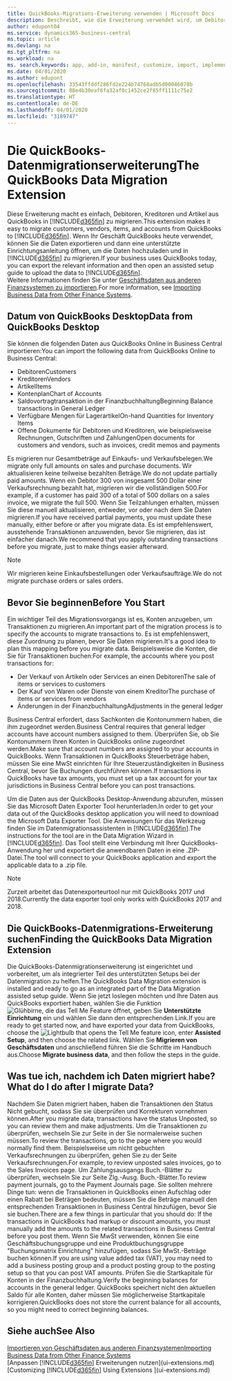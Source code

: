 ```yaml
---
title: QuickBooks-Migrations-Erweiterung verwenden | Microsoft Docs
description: Beschreibt, wie die Erweiterung verwendet wird, um Debitoren, Kreditoren, Artikel und Konten aus QuickBooks Desktop zu Business Central zu importieren.
author: edupont04
ms.service: dynamics365-business-central
ms.topic: article
ms.devlang: na
ms.tgt_pltfrm: na
ms.workload: na
ms. search.keywords: app, add-in, manifest, customize, import, implement
ms.date: 04/01/2020
ms.author: edupont
ms.openlocfilehash: 33543ffddf286fd2e224b74768adb5d00046078b
ms.sourcegitcommit: 88e4b30eaf6fa32af0c1452ce2f85ff1111c75e2
ms.translationtype: HT
ms.contentlocale: de-DE
ms.lasthandoff: 04/01/2020
ms.locfileid: "3189747"
---
```

# <a name="the-quickbooks-data-migration-extension"></a><span data-ttu-id="4e5e9-103">Die QuickBooks-Datenmigrationserweiterung</span><span class="sxs-lookup"><span data-stu-id="4e5e9-103">The QuickBooks Data Migration Extension</span></span>
<span data-ttu-id="4e5e9-104">Diese Erweiterung macht es einfach, Debitoren, Kreditoren und Artikel aus QuickBooks in [!INCLUDE[d365fin](includes/d365fin_md.md)] zu migrieren.</span><span class="sxs-lookup"><span data-stu-id="4e5e9-104">This extension makes it easy to migrate customers, vendors, items, and accounts from QuickBooks to [!INCLUDE[d365fin](includes/d365fin_md.md)].</span></span> <span data-ttu-id="4e5e9-105">Wenn Ihr Geschäft QuickBooks heute verwendet, können Sie die Daten exportieren und dann eine unterstützte Einrichtungsanleitung öffnen, um die Daten hochzuladen und in [!INCLUDE[d365fin](includes/d365fin_md.md)] zu migrieren.</span><span class="sxs-lookup"><span data-stu-id="4e5e9-105">If your business uses QuickBooks today, you can export the relevant information and then open an assisted setup guide to upload the data to [!INCLUDE[d365fin](includes/d365fin_md.md)].</span></span>  
<span data-ttu-id="4e5e9-106">Weitere Informationen finden Sie unter [Geschäftsdaten aus anderen Finanzsystemen zu importieren](across-import-data-configuration-packages.md).</span><span class="sxs-lookup"><span data-stu-id="4e5e9-106">For more information, see [Importing Business Data from Other Finance Systems](across-import-data-configuration-packages.md).</span></span>

## <a name="data-from-quickbooks-desktop"></a><span data-ttu-id="4e5e9-107">Datum von QuickBooks Desktop</span><span class="sxs-lookup"><span data-stu-id="4e5e9-107">Data from QuickBooks Desktop</span></span>
 
<span data-ttu-id="4e5e9-108">Sie können die folgenden Daten aus QuickBooks Online in Business Central importieren:</span><span class="sxs-lookup"><span data-stu-id="4e5e9-108">You can import the following data from QuickBooks Online to Business Central:</span></span>

- <span data-ttu-id="4e5e9-109">Debitoren</span><span class="sxs-lookup"><span data-stu-id="4e5e9-109">Customers</span></span>  
- <span data-ttu-id="4e5e9-110">Kreditoren</span><span class="sxs-lookup"><span data-stu-id="4e5e9-110">Vendors</span></span>  
- <span data-ttu-id="4e5e9-111">Artikel</span><span class="sxs-lookup"><span data-stu-id="4e5e9-111">Items</span></span>  
- <span data-ttu-id="4e5e9-112">Kontenplan</span><span class="sxs-lookup"><span data-stu-id="4e5e9-112">Chart of Accounts</span></span>  
- <span data-ttu-id="4e5e9-113">Saldovortragtransaktion in der Finanzbuchhaltung</span><span class="sxs-lookup"><span data-stu-id="4e5e9-113">Beginning Balance transactions in General Ledger</span></span>  
- <span data-ttu-id="4e5e9-114">Verfügbare Mengen für Lagerartikel</span><span class="sxs-lookup"><span data-stu-id="4e5e9-114">On-hand Quantities for Inventory Items</span></span>  
- <span data-ttu-id="4e5e9-115">Offene Dokumente für Debitoren und Kreditoren, wie beispielsweise Rechnungen, Gutschriften und Zahlungen</span><span class="sxs-lookup"><span data-stu-id="4e5e9-115">Open documents for customers and vendors, such as invoices, credit memos and payments</span></span>  

<span data-ttu-id="4e5e9-116">Es migrieren nur Gesamtbeträge auf Einkaufs- und Verkaufsbelegen.</span><span class="sxs-lookup"><span data-stu-id="4e5e9-116">We migrate only full amounts on sales and purchase documents.</span></span> <span data-ttu-id="4e5e9-117">Wir aktualisieren keine teilweise bezahlten Beträge.</span><span class="sxs-lookup"><span data-stu-id="4e5e9-117">We do not update partially paid amounts.</span></span> <span data-ttu-id="4e5e9-118">Wenn ein Debitor 300 von insgesamt 500 Dollar einer Verkaufsrechnung bezahlt hat, migrieren wir die vollständigen 500.</span><span class="sxs-lookup"><span data-stu-id="4e5e9-118">For example, if a customer has paid 300 of a total of 500 dollars on a sales invoice, we migrate the full 500.</span></span> <span data-ttu-id="4e5e9-119">Wenn Sie Teilzahlungen erhalten, müssen Sie diese manuell aktualisieren, entweder, vor oder nach dem Sie Daten migrieren.</span><span class="sxs-lookup"><span data-stu-id="4e5e9-119">If you have received partial payments, you must update these manually, either before or after you migrate data.</span></span> <span data-ttu-id="4e5e9-120">Es ist empfehlenswert, ausstehende Transaktionen anzuwenden, bevor Sie migrieren, das ist einfacher danach.</span><span class="sxs-lookup"><span data-stu-id="4e5e9-120">We recommend that you apply outstanding transactions before you migrate, just to make things easier afterward.</span></span>

> [!NOTE]
> <span data-ttu-id="4e5e9-121">Wir migrieren keine Einkaufsbestellungen oder Verkaufsaufträge.</span><span class="sxs-lookup"><span data-stu-id="4e5e9-121">We do not migrate purchase orders or sales orders.</span></span>

## <a name="before-you-start"></a><span data-ttu-id="4e5e9-122">Bevor Sie beginnen</span><span class="sxs-lookup"><span data-stu-id="4e5e9-122">Before You Start</span></span>
<span data-ttu-id="4e5e9-123">Ein wichtiger Teil des Migrationsvorgangs ist es, Konten anzugeben, um Transaktionen zu migrieren.</span><span class="sxs-lookup"><span data-stu-id="4e5e9-123">An important part of the migration process is to specify the accounts to migrate transactions to.</span></span> <span data-ttu-id="4e5e9-124">Es ist empfehlenswert, diese Zuordnung zu planen, bevor Sie Daten migrieren.</span><span class="sxs-lookup"><span data-stu-id="4e5e9-124">It's a good idea to plan this mapping before you migrate data.</span></span> <span data-ttu-id="4e5e9-125">Beispielsweise die Konten, die Sie für Transaktionen buchen:</span><span class="sxs-lookup"><span data-stu-id="4e5e9-125">For example, the accounts where you post transactions for:</span></span>

- <span data-ttu-id="4e5e9-126">Der Verkauf von Artikeln oder Services an einen Debitoren</span><span class="sxs-lookup"><span data-stu-id="4e5e9-126">The sale of items or services to customers</span></span>  
- <span data-ttu-id="4e5e9-127">Der Kauf von Waren oder Dienste von einem Kreditor</span><span class="sxs-lookup"><span data-stu-id="4e5e9-127">The purchase of items or services from vendors</span></span>  
- <span data-ttu-id="4e5e9-128">Änderungen in der Finanzbuchhaltung</span><span class="sxs-lookup"><span data-stu-id="4e5e9-128">Adjustments in the general ledger</span></span>  

<span data-ttu-id="4e5e9-129">Business Central erfordert, dass Sachkonten die Kontonummern haben, die ihm zugeordnet werden.</span><span class="sxs-lookup"><span data-stu-id="4e5e9-129">Business Central requires that general ledger accounts have account numbers assigned to them.</span></span> <span data-ttu-id="4e5e9-130">Überprüfen Sie, ob Sie Kontonummern Ihren Konten in QuickBooks online zugeordnet werden.</span><span class="sxs-lookup"><span data-stu-id="4e5e9-130">Make sure that account numbers are assigned to your accounts in QuickBooks.</span></span>
<span data-ttu-id="4e5e9-131">Wenn Transaktionen in QuickBooks Steuerbeträge haben, müssen Sie eine MwSt einrichten für Ihre Steuerzuständigkeiten in Business Central, bevor Sie Buchungen durchführen können.</span><span class="sxs-lookup"><span data-stu-id="4e5e9-131">If transactions in QuickBooks have tax amounts, you must set up a tax account for your tax jurisdictions in Business Central before you can post transactions.</span></span>

<span data-ttu-id="4e5e9-132">Um die Daten aus der QuickBooks Desktop-Anwendung abzurufen, müssen Sie das Microsoft Daten Exporter Tool herunterladen.</span><span class="sxs-lookup"><span data-stu-id="4e5e9-132">In order to get your data out of the QuickBooks desktop application you will need to download the Microsoft Data Exporter Tool.</span></span>  <span data-ttu-id="4e5e9-133">Die Anweisungen für das Werkzeug finden Sie im Datenmigrationsassistenten in [!INCLUDE[d365fin](includes/d365fin_md.md)].</span><span class="sxs-lookup"><span data-stu-id="4e5e9-133">The instructions for the tool are in the Data Migration Wizard in [!INCLUDE[d365fin](includes/d365fin_md.md)].</span></span> <span data-ttu-id="4e5e9-134">Das Tool stellt eine Verbindung mit Ihrer QuickBooks-Anwendung her und exportiert die anwendbaren Daten in eine .ZIP-Datei.</span><span class="sxs-lookup"><span data-stu-id="4e5e9-134">The tool will connect to your QuickBooks application and export the applicable data to a .zip file.</span></span>  

> [!NOTE]
> <span data-ttu-id="4e5e9-135">Zurzeit arbeitet das Datenexporteurtool nur mit QuickBooks 2017 und 2018.</span><span class="sxs-lookup"><span data-stu-id="4e5e9-135">Currently the data exporter tool only works with QuickBooks 2017 and 2018.</span></span>

## <a name="finding-the-quickbooks-data-migration-extension"></a><span data-ttu-id="4e5e9-136">Die QuickBooks-Datenmigrations-Erweiterung suchen</span><span class="sxs-lookup"><span data-stu-id="4e5e9-136">Finding the QuickBooks Data Migration Extension</span></span>
<span data-ttu-id="4e5e9-137">Die QuickBooks-Datenmigrationserweiterung ist eingerichtet und vorbereitet, um als integrierter Teil des unterstützten Setups bei der Datenmigration zu helfen.</span><span class="sxs-lookup"><span data-stu-id="4e5e9-137">The QuickBooks Data Migration extension is installed and ready to go as an integrated part of the Data Migration assisted setup guide.</span></span> <span data-ttu-id="4e5e9-138">Wenn Sie jetzt loslegen möchten und Ihre Daten aus QuickBooks exportiert haben, wählen Sie die Funktion ![Glühbirne, die das Tell Me Feature](media/ui-search/search_small.png "Sagen Sie mir, was Sie tun wollen") öffnet, geben Sie **Unterstützte Einrichtung** ein und wählen Sie dann den entsprechenden Link.</span><span class="sxs-lookup"><span data-stu-id="4e5e9-138">If you are ready to get started now, and have exported your data from QuickBooks, choose the ![Lightbulb that opens the Tell Me feature](media/ui-search/search_small.png "Tell me what you want to do") icon, enter **Assisted Setup**, and then choose the related link.</span></span> <span data-ttu-id="4e5e9-139">Wählen Sie **Migrieren von Geschäftsdaten** und anschließend führen Sie die Schritte im Handbuch aus.</span><span class="sxs-lookup"><span data-stu-id="4e5e9-139">Choose **Migrate business data**, and then follow the steps in the guide.</span></span>  

## <a name="what-do-i-do-after-i-migrate-data"></a><span data-ttu-id="4e5e9-140">Was tue ich, nachdem ich Daten migriert habe?</span><span class="sxs-lookup"><span data-stu-id="4e5e9-140">What do I do after I migrate Data?</span></span>
<span data-ttu-id="4e5e9-141">Nachdem Sie Daten migriert haben, haben die Transaktionen den Status Nicht gebucht, sodass Sie sie überprüfen und Korrekturen vornehmen können.</span><span class="sxs-lookup"><span data-stu-id="4e5e9-141">After you migrate data, transactions have the status Unposted, so you can review them and make adjustments.</span></span> <span data-ttu-id="4e5e9-142">Um die Transaktionen zu überprüfen, wechseln Sie zur Seite in der Sie normalerweise suchen müssen.</span><span class="sxs-lookup"><span data-stu-id="4e5e9-142">To review the transactions, go to the page where you would normally find them.</span></span> <span data-ttu-id="4e5e9-143">Beispielsweise um nicht gebuchten Verkaufsrechnungen zu überprüfen, gehen Sie zu der Seite Verkaufsrechnungen.</span><span class="sxs-lookup"><span data-stu-id="4e5e9-143">For example, to review unposted sales invoices, go to the Sales Invoices page.</span></span> <span data-ttu-id="4e5e9-144">Um Zahlungsausgangs Buch.-Blätter zu überprüfen, wechseln Sie zur Seite Zlg.-Ausg. Buch.-Blätter.</span><span class="sxs-lookup"><span data-stu-id="4e5e9-144">To review payment journals, go to the Payment Journals page.</span></span>
<span data-ttu-id="4e5e9-145">Sie sollten mehrere Dinge tun: wenn die Transaktionen in QuickBooks einen Aufschlag oder einen Rabatt bei Beträgen bedeuten, müssen Sie die Beträge manuell den entsprechenden Transaktionen in Business Central hinzufügen, bevor Sie sie buchen.</span><span class="sxs-lookup"><span data-stu-id="4e5e9-145">There are a few things in particular that you should do: If the transactions in QuickBooks had markup or discount amounts, you must manually add the amounts to the related transactions in Business Central before you post them.</span></span>
<span data-ttu-id="4e5e9-146">Wenn Sie MwSt verwenden, können Sie eine Geschäftsbuchungsgruppe und eine Produktbuchungsgruppe "Buchungsmatrix Einrichtung" hinzufügen, sodass Sie MwSt.-Beträge buchen können.</span><span class="sxs-lookup"><span data-stu-id="4e5e9-146">If you are using value added tax (VAT), you may need to add a business posting group and a product posting group to the posting setup so that you can post VAT amounts.</span></span>
<span data-ttu-id="4e5e9-147">Prüfen Sie die Startkapitale für Konten in der Finanzbuchhaltung.</span><span class="sxs-lookup"><span data-stu-id="4e5e9-147">Verify the beginning balances for accounts in the general ledger.</span></span> <span data-ttu-id="4e5e9-148">QuickBooks speichert nicht den aktuellen Saldo für alle Konten, daher müssen Sie möglicherweise Startkapitale korrigieren.</span><span class="sxs-lookup"><span data-stu-id="4e5e9-148">QuickBooks does not store the current balance for all accounts, so you might need to correct beginning balances.</span></span>

## <a name="see-also"></a><span data-ttu-id="4e5e9-149">Siehe auch</span><span class="sxs-lookup"><span data-stu-id="4e5e9-149">See Also</span></span>
[<span data-ttu-id="4e5e9-150">Importieren von Geschäftsdaten aus anderen Finanzsystemen</span><span class="sxs-lookup"><span data-stu-id="4e5e9-150">Importing Business Data from Other Finance Systems</span></span>](across-import-data-configuration-packages.md)  
<span data-ttu-id="4e5e9-151">[Anpassen [!INCLUDE[d365fin](includes/d365fin_md.md)] Erweiterungen nutzen](ui-extensions.md)</span><span class="sxs-lookup"><span data-stu-id="4e5e9-151">[Customizing [!INCLUDE[d365fin](includes/d365fin_md.md)] Using Extensions ](ui-extensions.md)</span></span>  

